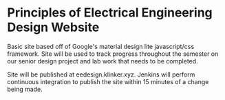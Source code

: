 # Principles of Electrical Engineering Design Website

Basic site based off of Google's material design lite javascript/css framework. Site will be used to track progress throughout the semester on our senior design project and lab work that needs to be completed.

Site will be published at eedesign.klinker.xyz. Jenkins will perform continuous integration to publish the site within 15 minutes of a change being made.